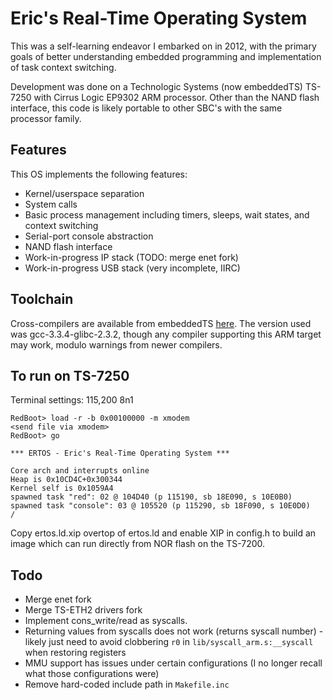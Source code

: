 # Eric's Real-Time Operating System

This was a self-learning endeavor I embarked on in 2012, with the primary goals of better understanding embedded programming and implementation of task context switching.

Development was done on a Technologic Systems (now embeddedTS) TS-7250 with Cirrus Logic EP9302 ARM processor. Other than the NAND flash interface, this code is likely portable to other SBC's with the same processor family.

## Features

This OS implements the following features:

* Kernel/userspace separation
* System calls
* Basic process management including timers, sleeps, wait states, and context switching
* Serial-port console abstraction
* NAND flash interface
* Work-in-progress IP stack (TODO: merge enet fork)
* Work-in-progress USB stack (very incomplete, IIRC)

## Toolchain

Cross-compilers are available from embeddedTS [here](https://files.embeddedts.com//ts-arm-sbc/ts-7250-linux/cross-toolchains/). The version used was gcc-3.3.4-glibc-2.3.2, though any compiler supporting this ARM target may work, modulo warnings from newer compilers.

## To run on TS-7250

Terminal settings: 115,200 8n1

```
RedBoot> load -r -b 0x00100000 -m xmodem
<send file via xmodem>
RedBoot> go

*** ERTOS - Eric's Real-Time Operating System ***

Core arch and interrupts online
Heap is 0x10CD4C+0x300344
Kernel self is 0x1059A4
spawned task "red": 02 @ 104D40 (p 115190, sb 18E090, s 10E0B0)
spawned task "console": 03 @ 105520 (p 115290, sb 18F090, s 10E0D0)
/
```

Copy ertos.ld.xip overtop of ertos.ld and enable XIP in config.h to
build an image which can run directly from NOR flash on the TS-7200.

## Todo

* Merge enet fork
* Merge TS-ETH2 drivers fork
* Implement cons_write/read as syscalls.
* Returning values from syscalls does not work (returns syscall number) - likely just need to avoid clobbering `r0` in `lib/syscall_arm.s:__syscall` when restoring registers
* MMU support has issues under certain configurations (I no longer recall what those configurations were)
* Remove hard-coded include path in `Makefile.inc`
